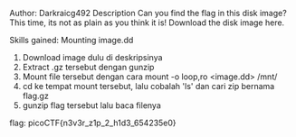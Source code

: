 Author: Darkraicg492
Description
Can you find the flag in this disk image? This time, its not as plain as you think it is! 
Download the disk image here.

Skills gained: Mounting image.dd

1. Download image dulu di deskripsinya
2. Extract .gz tersebut dengan gunzip
3. Mount file tersebut dengan cara
	mount -o loop,ro <image.dd> /mnt/
4. cd ke tempat mount tersebut, lalu cobalah 'ls' dan cari zip bernama flag.gz
5. gunzip flag tersebut lalu baca filenya 


flag: picoCTF{n3v3r_z1p_2_h1d3_654235e0}
